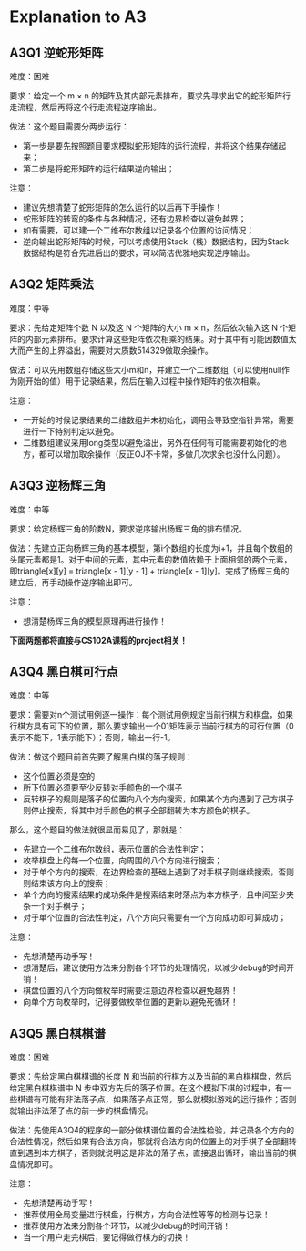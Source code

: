 # Explanation to A3

## A3Q1 逆蛇形矩阵

难度：困难

要求：给定一个 m × n 的矩阵及其内部元素排布，要求先寻求出它的蛇形矩阵行走流程，然后再将这个行走流程逆序输出。

做法：这个题目需要分两步运行：         
- 第一步是要先按照题目要求模拟蛇形矩阵的运行流程，并将这个结果存储起来；
- 第二步是将蛇形矩阵的运行结果逆向输出；

注意：         
- 建议先想清楚了蛇形矩阵的怎么运行的以后再下手操作！
- 蛇形矩阵的转弯的条件与各种情况，还有边界检查以避免越界；
- 如有需要，可以建一个二维布尔数组以记录各个位置的访问情况；
- 逆向输出蛇形矩阵的时候，可以考虑使用Stack（栈）数据结构，因为Stack数据结构是符合先进后出的要求，可以简洁优雅地实现逆序输出。

## A3Q2 矩阵乘法

难度：中等

要求：先给定矩阵个数 N 以及这 N 个矩阵的大小 m × n，然后依次输入这 N 个矩阵的内部元素排布。要求计算这些矩阵依次相乘的结果。对于其中有可能因数值太大而产生的上界溢出，需要对大质数514329做取余操作。

做法：可以先用数组存储这些大小m和n，并建立一个二维数组（可以使用null作为刚开始的值）用于记录结果，然后在输入过程中操作矩阵的依次相乘。

注意：
- 一开始的时候记录结果的二维数组并未初始化，调用会导致空指针异常，需要进行一下特别判定以避免。 
- 二维数组建议采用long类型以避免溢出，另外在任何有可能需要初始化的地方，都可以增加取余操作（反正OJ不卡常，多做几次求余也没什么问题）。

## A3Q3 逆杨辉三角

难度：中等

要求：给定杨辉三角的阶数N，要求逆序输出杨辉三角的排布情况。

做法：先建立正向杨辉三角的基本模型，第i个数组的长度为i+1，并且每个数组的头尾元素都是1。对于中间的元素，其中元素的数值依赖于上面相邻的两个元素，即triangle[x][y] = triangle[x - 1][y - 1] + triangle[x - 1][y]。完成了杨辉三角的建立后，再手动操作逆序输出即可。

注意：
- 想清楚杨辉三角的模型原理再进行操作！

**下面两题都将直接与CS102A课程的project相关！**

## A3Q4 黑白棋可行点

难度：中等

要求：需要对n个测试用例逐一操作：每个测试用例规定当前行棋方和棋盘，如果行棋方具有可下的位置，那么要求输出一个01矩阵表示当前行棋方的可行位置（0表示不能下，1表示能下）；否则，输出一行-1。

做法：做这个题目前首先要了解黑白棋的落子规则：  
- 这个位置必须是空的
- 所下位置必须要至少反转对手颜色的一个棋子
- 反转棋子的规则是落子的位置向八个方向搜索，如果某个方向遇到了己方棋子则停止搜索，将其中对手颜色的棋子全部翻转为本方颜色的棋子。

那么，这个题目的做法就很显而易见了，那就是：
- 先建立一个二维布尔数组，表示位置的合法性判定；
- 枚举棋盘上的每一个位置，向周围的八个方向进行搜索；
- 对于单个方向的搜索，在边界检查的基础上遇到了对手棋子则继续搜索，否则则结束该方向上的搜索；
- 单个方向的搜索结果的成功条件是搜索结束时落点为本方棋子，且中间至少夹杂一个对手棋子；
- 对于单个位置的合法性判定，八个方向只需要有一个方向成功即可算成功；

注意：
- 先想清楚再动手写！
- 想清楚后，建议使用方法来分割各个环节的处理情况，以减少debug的时间开销！
- 棋盘位置的八个方向做枚举时需要注意边界检查以避免越界！
- 向单个方向枚举时，记得要做枚举位置的更新以避免死循环！

## A3Q5 黑白棋棋谱

难度：困难

要求：先给定黑白棋棋谱的长度 N 和当前的行棋方以及当前的黑白棋棋盘，然后给定黑白棋棋谱中 N 步中双方先后的落子位置。在这个模拟下棋的过程中，有一些棋谱有可能有非法落子点，如果落子点正常，那么就模拟游戏的运行操作；否则就输出非法落子点的前一步的棋盘情况。

做法：先使用A3Q4的程序的一部分做棋谱位置的合法性检验，并记录各个方向的合法性情况，然后如果有合法方向，那就将合法方向的位置上的对手棋子全部翻转直到遇到本方棋子，否则就说明这是非法的落子点，直接退出循环，输出当前的棋盘情况即可。

注意：
- 先想清楚再动手写！
- 推荐使用全局变量进行棋盘，行棋方，方向合法性等等的检测与记录！
- 推荐使用方法来分割各个环节，以减少debug的时间开销！
- 当一个用户走完棋后，要记得做行棋方的切换！
